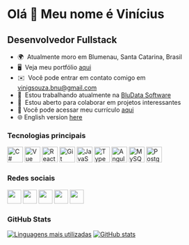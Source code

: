 # Olá 👋 Meu nome é Vinícius

## Desenvolvedor Fullstack

- 🌍  Atualmente moro em Blumenau, Santa Catarina, Brasil
- 🖥️  Veja meu portfólio [aqui](https://www.souzavinicius.com/)
- ✉️  Você pode entrar em contato comigo em [vinigsouza.bnu@gmail.com](mailto:vinigsouza.bnu@gmail.com)
- 🚀  Estou trabalhando atualmente na [BluData Software](https://www.bludata.com.br/)
- 🤝  Estou aberto para colaborar em projetos interessantes
- 📑  Você pode acessar meu currículo [aqui](https://github.com/ViniiSouza/ViniiSouza/blob/main/files/resume/ptBR_curr%C3%ADculo.pdf)
- 🌐  English version [here](https://github.com/ViniiSouza/ViniiSouza/blob/main/README.md)

### Tecnologias principais

<p align="left">
  <a href="https://docs.microsoft.com/en-us/dotnet/csharp/" target="_blank" rel="noreferrer"><img src="https://raw.githubusercontent.com/danielcranney/readme-generator/main/public/icons/skills/csharp-colored.svg" width="36" height="36" alt="C#" /></a>
  <a href="https://vuejs.org/" target="_blank" rel="noreferrer"><img src="https://raw.githubusercontent.com/danielcranney/readme-generator/main/public/icons/skills/vuejs-colored.svg" width="36" height="36" alt="Vue" /></a>
  <a href="https://reactjs.org/" target="_blank" rel="noreferrer"><img src="https://raw.githubusercontent.com/danielcranney/readme-generator/main/public/icons/skills/react-colored.svg" width="36" height="36" alt="React" /></a>
  <a href="https://git-scm.com/" target="_blank" rel="noreferrer"><img src="https://raw.githubusercontent.com/danielcranney/readme-generator/main/public/icons/skills/git-colored.svg" width="36" height="36" alt="Git" /></a>
  <a href="https://developer.mozilla.org/en-US/docs/Web/JavaScript" target="_blank" rel="noreferrer"><img src="https://raw.githubusercontent.com/danielcranney/readme-generator/main/public/icons/skills/javascript-colored.svg" width="36" height="36" alt="JavaScript" /></a>
  <a href="https://www.typescriptlang.org/" target="_blank" rel="noreferrer"><img src="https://raw.githubusercontent.com/danielcranney/readme-generator/main/public/icons/skills/typescript-colored.svg" width="36" height="36" alt="TypeScript" /></a>
  <a href="https://angular.io/" target="_blank" rel="noreferrer"><img src="https://raw.githubusercontent.com/danielcranney/readme-generator/main/public/icons/skills/angularjs-colored.svg" width="36" height="36" alt="Angular" /></a>
  <a href="https://www.mysql.com/" target="_blank" rel="noreferrer"><img src="https://raw.githubusercontent.com/danielcranney/readme-generator/main/public/icons/skills/mysql-colored.svg" width="36" height="36" alt="MySQL" /></a>
  <a href="https://www.postgresql.org/" target="_blank" rel="noreferrer"><img src="https://raw.githubusercontent.com/danielcranney/readme-generator/main/public/icons/skills/postgresql-colored.svg" width="36" height="36" alt="PostgreSQL" /></a>
</p>

### Redes sociais

<p align="left">
  <a href="https://www.linkedin.com/in/vin%C3%ADcius-gabriel-de-souza/" target="_blank" rel="noreferrer"><img src="https://raw.githubusercontent.com/danielcranney/readme-generator/main/public/icons/socials/linkedin.svg" width="32" height="32" /></a>
  <a href="https://www.stackoverflow.com/users/18806595/viniisouza" target="_blank" rel="noreferrer"><img src="https://raw.githubusercontent.com/danielcranney/readme-generator/main/public/icons/socials/stackoverflow.svg" width="32" height="32" /></a>
  <a href="https://www.github.com/ViniiSouza" target="_blank" rel="noreferrer"><img src="https://raw.githubusercontent.com/danielcranney/readme-generator/main/public/icons/socials/github-dark.svg" width="32" height="32" /></a>
  <a href="http://www.medium.com/@viniisouza" target="_blank" rel="noreferrer"><img src="https://raw.githubusercontent.com/danielcranney/readme-generator/main/public/icons/socials/medium-dark.svg" width="32" height="32" /></a>
  <a href="https://www.codepen.io/viniisouza" target="_blank" rel="noreferrer"><img src="https://raw.githubusercontent.com/danielcranney/readme-generator/main/public/icons/socials/codepen-dark.svg" width="32" height="32" /></a>
</p>

### GitHub Stats

[![Linguagens mais utilizadas](https://github-readme-stats.vercel.app/api/top-langs/?username=ViniiSouza&langs_count=5&title_color=3382ed&text_color=ffffff&icon_color=3382ed&bg_color=1c1917&locale=en&custom_title=Top%20%Languages&layout=compact)](https://github.com/ViniiSouza)
[![GitHub stats](https://github-readme-stats.vercel.app/api?username=ViniiSouza&show_icons=true&hide=issues,&count_private=true&title_color=3382ed&text_color=ffffff&icon_color=3382ed&bg_color=1c1917&show_icons=true&custom_title=Github%20%Stats%20%de%20%Vinícius%20%Souza)](https://github.com/ViniiSouza)

